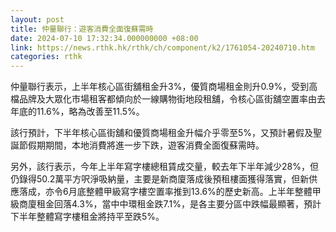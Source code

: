 ```yaml
---
layout: post
title: 仲量聯行：遊客消費全面復蘇需時
date: 2024-07-10 17:32:34.000000000 +08:00
link: https://news.rthk.hk/rthk/ch/component/k2/1761054-20240710.htm
categories: rthk
---
```


仲量聯行表示，上半年核心區街舖租金升3%，優質商場租金則升0.9%，受到高檔品牌及大眾化市場租客都傾向於一線購物街地段租舖，令核心區街舖空置率由去年底的11.6%，略為改善至11.5%。

該行預計，下半年核心區街舖和優質商場租金升幅介乎零至5%，又預計暑假及聖誕節假期期間，本地消費將進一步下跌，遊客消費全面復蘇需時。

另外，該行表示，今年上半年寫字樓總租賃成交量，較去年下半年減少28%，但仍錄得50.2萬平方呎淨吸納量，主要是新商廈落成後預租樓面獲得落實，但新供應落成，亦令6月底整體甲級寫字樓空置率推到13.6%的歷史新高。上半年整體甲級商廈租金回落4.3%，當中中環租金跌7.1%，是各主要分區中跌幅最顯著，預計下半年整體寫字樓租金將持平至跌5%。
